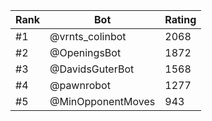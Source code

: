Rank|Bot|Rating
---|---|---
#1|@vrnts_colinbot|2068
#2|@OpeningsBot|1872
#3|@DavidsGuterBot|1568
#4|@pawnrobot|1277
#5|@MinOpponentMoves|943
